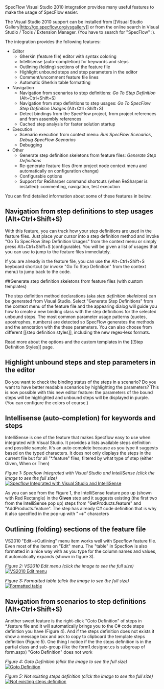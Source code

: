 SpecFlow Visual Studio 2010 integration provides many useful features to make the usage of SpecFlow easier.

The Visual Studio 2010 support can be installed from [[Visual Studio Gallery|http://go.specflow.org/vsgallery]] or from the online search in Visual Studio / Tools / Extension Manager. (You have to search for "SpecFlow" :).

The integration provides the following features:

* Editor
  * Gherkin (feature file) editor with syntax coloring
  * Intellisense (auto-completion) for keywords and steps
  * Outlining (folding) sections of the feature file
  * Highlight unbound steps and step parameters in the editor
  * Comment/uncomment feature file lines
  * Automatic Gherkin table formatting
* Navigation
  * Navigation from scenarios to step definitions: _Go To Step Definition_ (Alt+Ctrl+Shift+S)
  * Navigation from step definitions to step usages: _Go To SpecFlow Step Definition Usages_ (Alt+Ctrl+Shift+S) 
  * Detect bindings from the SpecFlow project, from project references and from assembly references
  * Cached step analysis for faster solution startup
* Execution
  * Scenario execution from context menu: _Run SpecFlow Scenarios_, _Debug SpecFlow Scenarios_
  * Debugging
* Other
  * Generate step definition skeletons from feature files: _Generate Step Definitions_
  * Re-generate feature files (from project node context menu and automatically on configuration change)
  * Configurable options
  * Support for ReSharper command shortcuts (when ReSharper is installed): commenting, navigation, test execution

You can find detailed information about some of these features in below.

## Navigation from step definitions to step usages (Alt+Ctrl+Shift+S)

With this feature, you can track how your step definitions are used in the feature files. Just place your cursor into a step definition method and invoke "Go To SpecFlow Step Definition Usages" from the context menu or simply press Alt+Ctrl+Shift+S (configurable). You will be given a list of usages that you can use to jump to the feature files immediately.

If you are already in the feature file, you can use the Alt+Ctrl+Shift+S keyboard shortcut (or invoke "Go To Step Definition" from the context menu) to jump back to the code.

##Generate step definition skeletons from feature files (with custom templates)

The step definition method declarations (aka _step definition skeletons_) can be generated from Visual Studio. Select "Generate Step Definitions" from the context menu of the feature file and the appearing dialog will guide you how to create a new binding class with the step definitions for the selected unbound steps. The most common parameter usage patterns (quotes, apostrophes, numbers) are detected so SpecFlow generates the methods and the annotation with the these parameters. You can also choose from different [[step definition styles]], including the new regex-less formats.

Read more about the options and the custom templates in the [[Step Definition Styles]] page.

## Highlight unbound steps and step parameters in the editor

Do you want to check the binding status of the steps in a scenario? Do you want to have better readable scenarios by highlighting the parameters? This is now possible with this new editor feature: the parameters of the bound steps will be highlighted and unbound steps will be displayed in purple. (You can configure the colors of course.)

## Intellisense (auto-completion) for keywords and steps
IntelliSense is one of the feature that makes Specflow easy to use when integrated with Visual Studio. It provides a lists available steps definition and possible sample. It's an auto complete because as you type it suggests based  on the typed characters. It does not only displays the steps in the current file but for all "*.feature" files, filtered by what type of step (either Given, When or Then)

_Figure 1: Specflow Integrated with Visual Studio and IntelliSense (click the image to see the full size)_
[![Specflow Integrated with Visual Studio and IntelliSense](http://i734.photobucket.com/albums/ww347/rommelmanalo/Specflow/IntilliSense.png) ](http://i734.photobucket.com/albums/ww347/rommelmanalo/Specflow/IntilliSense.png)


As you can see from the Figure 1, the IntelliSense feature pop up (shown with Red Rectangle) in the **Given** step and it suggests existing (the first two from the IntelliSense pop up) steps from "GetProducts.feature" and "AddProducts.feature". The step has already C# code definition that is why it also specified in the pop-up with "**-->**" characters

## Outlining (folding) sections of the feature file
VS2010 "Edit-->Outlining" menu item works well with Specflow feature file. Even most of the items on "Edit" menu.
The "table" in Specflow is also formatted in a nice way with as you type for the column names and values, it automatically expands (shown in figure 3). 

_Figure 2: VS2010 Edit menu (click the image to see the full size)_
[![VS2010 Edit menu](http://i734.photobucket.com/albums/ww347/rommelmanalo/Specflow/Outlining.png)](http://i734.photobucket.com/albums/ww347/rommelmanalo/Specflow/Outlining.png)


_Figure 3: Formatted table (click the image to see the full size)_
[![Formatted table](http://i734.photobucket.com/albums/ww347/rommelmanalo/Specflow/FormattedTable.png)](http://i734.photobucket.com/albums/ww347/rommelmanalo/Specflow/FormattedTable.png)

## Navigation from scenarios to step definitions (Alt+Ctrl+Shift+S)
Another sweet feature is the right-click "Goto Definition" of steps in *.feature file and it will automatically brings you to the C# code steps definition you have (Figure 4). And if the steps definition does not exists it show a message box and ask to copy to clipboard the template steps definition (Figure 5). One thing I notice if the the steps definition is in the partial class and sub-group (like the form1.designer.cs is subgroup of form.aspx) "Goto Definition" does not work


_Figure 4: Goto Definition (click the image to see the full size)_
[![Goto Definition](http://i734.photobucket.com/albums/ww347/rommelmanalo/Specflow/GotoDefinition.png)](http://i734.photobucket.com/albums/ww347/rommelmanalo/Specflow/GotoDefinition.png)


_Figure 5: Not existing steps definition (click the image to see the full size)_
[![Not existing steps definition](http://i734.photobucket.com/albums/ww347/rommelmanalo/Specflow/NotExistingDefinition.png)](http://i734.photobucket.com/albums/ww347/rommelmanalo/Specflow/NotExistingDefinition.png)

